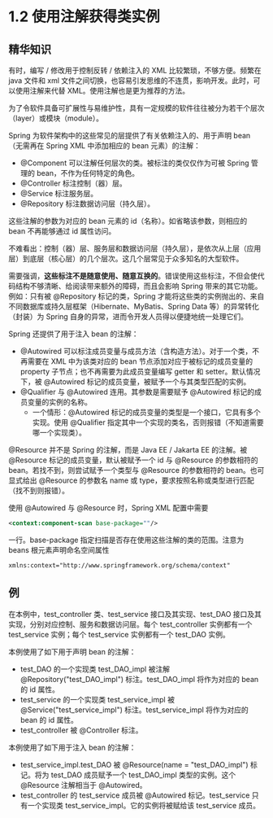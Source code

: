 # 1.2 使用注解获得类实例

## 精华知识

有时，编写 / 修改用于控制反转 / 依赖注入的 XML 比较繁琐，不够方便。频繁在 java 文件和 xml 文件之间切换，也容易引发思维的不连贯，影响开发。此时，可以使用注解来代替 XML。使用注解也是更为推荐的方法。

为了令软件具备可扩展性与易维护性，具有一定规模的软件往往被分为若干个层次（layer）或模块（module）。

Spring 为软件架构中的这些常见的层提供了有关依赖注入的、用于声明 bean（无需再在 Spring XML 中添加相应的 bean 元素）的注解：
- @Component 可以注解任何层次的类。被标注的类仅仅作为可被 Spring 管理的 bean，不作为任何特定的角色。
- @Controller 标注控制（器）层。
- @Service 标注服务层。
- @Repository 标注数据访问层（持久层）。

这些注解的参数为对应的 bean 元素的 id（名称）。如省略该参数，则相应的 bean 不再能够通过 id 属性访问。

不难看出：控制（器）层、服务层和数据访问层（持久层），是依次从上层（应用层）到底层（核心层）的几个层次。这几个层常见于众多知名的大型软件。

需要强调，**这些标注不是随意使用、随意互换的**。错误使用这些标注，不但会使代码结构不够清晰、给阅读带来额外的障碍，而且会影响 Spring 带来的其它功能。例如：只有被 @Repository 标记的类，Spring 才能将这些类的实例抛出的、来自不同数据库或持久层框架（Hibernate、MyBatis、Spring Data 等）的异常转化（封装）为 Spring 自身的异常，进而令开发人员得以便捷地统一处理它们。

Spring 还提供了用于注入 bean 的注解：
- @Autowired 可以标注成员变量与成员方法（含构造方法）。对于一个类，不再需要在 XML 中为该类对应的 bean 节点添加对应于被标记的成员变量的 property 子节点；也不再需要为此成员变量编写 getter 和 setter。默认情况下，被 @Autowired 标记的成员变量，被赋予一个与其类型匹配的实例。
- @Qualifier 与 @Autowired 连用。其参数是需要赋予 @Autowired 标记的成员变量的实例的名称。
  - 一个情形：@Autowired 标记的成员变量的类型是一个接口，它具有多个实现。使用 @Qualifier 指定其中一个实现的类名，否则报错（不知道需要哪一个实现类）。

@Resource 并不是 Spring 的注解，而是 Java EE / Jakarta EE 的注解。被 @Resource 标记的成员变量，默认被赋予一个 id 与 @Resource 的参数相符的 bean。若找不到，则尝试赋予一个类型与 @Resource 的参数相符的 bean。也可显式给出 @Resource 的参数名 name 或 type，要求按照名称或类型进行匹配（找不到则报错）。

使用 @Autowired 与 @Resource 时，Spring XML 配置中需要
```xml
<context:component-scan base-package=""/>
```
一行。base-package 指定扫描是否存在使用这些注解的类的范围。注意为 beans 根元素声明命名空间属性
```xml
xmlns:context="http://www.springframework.org/schema/context"
```

## 例

在本例中，test_controller 类、test_service 接口及其实现、test_DAO 接口及其实现，分别对应控制、服务和数据访问层。每个 test_controller 实例都有一个 test_service 实例；每个 test_service 实例都有一个 test_DAO 实例。

本例使用了如下用于声明 bean 的注解：
- test_DAO 的一个实现类 test_DAO_impl 被注解 @Repository("test_DAO_impl") 标注。test_DAO_impl 将作为对应的 bean 的 id 属性。
- test_service 的一个实现类 test_service_impl 被 @Service("test_service_impl") 标注。test_service_impl 将作为对应的 bean 的 id 属性。
- test_controller 被 @Controller 标注。

本例使用了如下用于注入 bean 的注解：
- test_service_impl.test_DAO 被 @Resource(name = "test_DAO_impl") 标记。将为 test_DAO 成员赋予一个 test_DAO_impl 类型的实例。这个 @Resource 注解相当于 @Autowired。
- test_controller 的 test_service 成员被 @Autowired 标记。test_service 只有一个实现类 test_service_impl。它的实例将被赋给该 test_service 成员。
